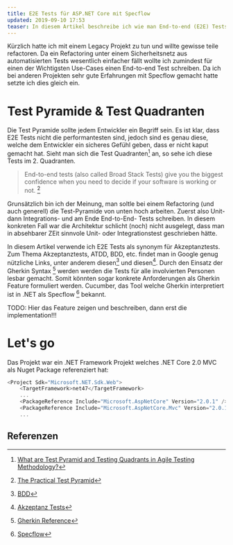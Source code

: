 ```yaml
---
title: E2E Tests für ASP.NET Core mit Specflow
updated: 2019-09-10 17:53
teaser: In diesem Artikel beschreibe ich wie man End-to-end (E2E) Tests so schreibt, damit diese auch von Business Personen wie Product Owner oder Domänenexperten gelesen werden können. Dieser Ansatz kann gerade bei der Arbeit mit Legacy Projekten welche bisher ohne jegliche Tests entwickelt wurden von Vorteil sein.
---
```


Kürzlich hatte ich mit einem Legacy Projekt zu tun und willte gewisse teile refactoren. Da ein Refactoring unter einem Sicherheitsnetz aus automatisierten Tests wesentlich einfacher fällt wollte ich zumindest für einen der Wichtigsten Use-Cases einen End-to-end Test schreiben. Da ich bei anderen Projekten sehr gute Erfahrungen mit Specflow gemacht hatte setzte ich dies gleich ein.

# Test Pyramide & Test Quadranten
Die Test Pyramide sollte jedem Entwickler ein Begriff sein. Es ist klar, dass E2E Tests nicht die performantesten sind, jedoch sind es genau diese, welche dem Entwickler ein sicheres Gefühl geben, dass er nicht kaput gemacht hat. Sieht man sich die Test Quadranten[^1] an, so sehe ich diese Tests im 2. Quadranten.

> End-to-end tests (also called Broad Stack Tests) give you the biggest confidence when you need to decide if your software is working or not. [^2]

Grunsätzlich bin ich der Meinung, man soltle bei einem Refactoring (und auch generell) die Test-Pyramide von unten hoch arbeiten. Zuerst also Unit- dann Integrations- und am Ende End-to-End- Tests schreiben. In diesem konkreten Fall war die Architektur schlicht (noch) nicht ausgelegt, dass man in absehbarer ZEit sinnvole Unit- oder Integrationstest geschrieben hätte.

In diesem Artikel verwende ich E2E Tests als synonym für Akzeptanztests. Zum Thema Akzeptanztests, ATDD, BDD, etc. findet man in Google genug nützliche Links, unter anderem diesen[^3] und diesen[^4]. Durch den Einsatz der Gherkin Syntax [^5] werden werden die Tests für alle involvierten Personen lesbar gemacht. Somit könnten sogar konkrete Anforderungen als Gherkin Feature formuliert werden. Cucumber, das Tool welche Gherkin interpretiert ist in .NET als Specflow [^6] bekannt.

TODO: Hier das Feature zeigen und beschreiben, dann erst die implementation!!!

# Let's go
Das Projekt war ein .NET Framework Projekt welches .NET Core 2.0 MVC als Nuget Package referenziert hat:
```csharp
<Project Sdk="Microsoft.NET.Sdk.Web">
    <TargetFramework>net47</TargetFramework>
    ...
    <PackageReference Include="Microsoft.AspNetCore" Version="2.0.1" />
    <PackageReference Include="Microsoft.AspNetCore.Mvc" Version="2.0.1" />
    ...
```




<div class="divider"></div>

## Referenzen

[^1]: <a href="http://tryqa.com/what-are-test-pyramid-and-testing-quadrants-in-agile-testing-methodology/" target="_blank">What are Test Pyramid and Testing Quadrants in Agile Testing Methodology?</a>
[^2]: <a href="https://martinfowler.com/articles/practical-test-pyramid.html" target="_blank">The Practical Test Pyramid</a>
[^3]: <a href="http://tryqa.com/what-are-the-different-agile-testing-methodology-test-driven-development-behavior-driven-development/#behavior_driven_development" target="_blank">BDD</a>
[^4]: <a href="https://martinfowler.com/articles/practical-test-pyramid.html#acceptance" target="_blank">Akzeptanz Tests</a>
[^5]: <a href="https://cucumber.io/docs/gherkin/reference/" target="_blank">Gherkin Reference</a>
[^6]: <a href="https://specflow.org/" target="_blank">Specflow</a>
